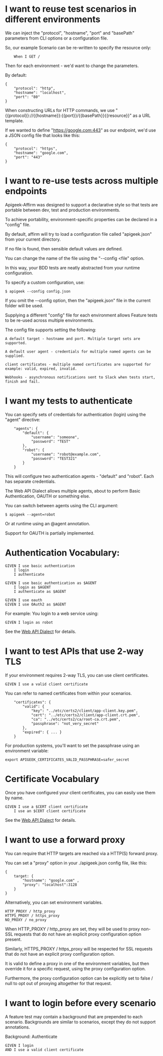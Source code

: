 
I want to reuse test scenarios in different environments
========================================================

We can inject the "protocol", "hostname", "port" and "basePath" parameters from CLI options or a configuration file.

So, our example Scenario can be re-written to specify the resource only:
	
	    When I GET /

Then for each environment - we'd want to change the parameters.

By default:

	{
		"protocol": "http",
		"hostname": "localhost",
		"port": "80"
	}


When constructing URLs for HTTP commands, we use "{{protocol}}://{{hostname}}:{{port}}/{{basePath}}{{resource}}" as a URL template.

If we wanted to define "https://google.com:443" as our endpoint, we'd use a JSON config file that looks like this:

	{
		"protocol": "https",
		"hostname": "google.com",
		"port": "443"
	}


I want to re-use tests across multiple endpoints
=================================================

Apigeek-Affirm was designed to support a declarative style so that tests are portable between dev, test and production environments. 

To achieve portability, environment-specific properties can be declared in a "config" file.

By default, affirm will try to load a configuration file called "apigeek.json" from your current directory. 

If no file is found, then sensible default values are defined.

You can change the name of the file using the "--config <file" option.

In this way, your BDD tests are neatly abstracted from your runtime configuration.

To specify a custom configuration, use:

	$ apigeek --config config.json

If you omit the --config option, then the "apigeek.json" file in the current folder will be used.

Supplying a different "config" file for each environment allows Feature tests to be re-used across multiple environments.

The config file supports setting the following:

	A default target - hostname and port. Multiple target sets are supported.

	A default user agent - credentials for multiple named agents can be supplied.

	client certificates - multiple named certificates are supported for example: valid, expired, invalid.

	Webhooks - asynchronous notifications sent to Slack when tests start, finish and fail.

I want my tests to authenticate
===============================

You can specify sets of credentials for authentication (login) using the "agent" directive:

		"agents": {
			"default": {
				"username": "someone",
				"password": "TEST"
			},
			"robot": {
				"username": "robot@example.com",
				"password": "TEST321"
			}
		}

This will configure two authentication agents - "default" and "robot". Each has separate credentials.

The Web API Dialect allows multiple agents, about to perform Basic Authentication, OAUTH or something else.

You can switch between agents using the CLI argument:

	$ apigeek --agent=robot

Or at runtime using an @agent annotation.

Support for OAUTH is partially implemented.

Authentication Vocabulary:
==========================

	GIVEN I use basic authentication
	    I login
	    I authenticate

	GIVEN I use basic authentication as $AGENT
	    I login as $AGENT
	    I authenticate as $AGENT

	GIVEN I use oauth
	GIVEN I use OAuth2 as $AGENT

For example: You login to a web service using:

	GIVEN I login as robot

See the [Web API Dialect](vocab.md) for details.

I want to test APIs that use 2-way TLS
======================================

If your environment requires 2-way TLS, you can use client certificates.

	GIVEN I use a valid client certificate

You can refer to named certificates from within your scenarios.

		"certificates": {
			"valid": {
				"key": "../etc/certs2/client/app-client.key.pem",
				"cert": "../etc/certs2/client/app-client.crt.pem",
				"ca": "../etc/certs2/ca/root-ca.crt.pem",
				"passphrase": "not_very_secret"
			}, 
			"expired": { ... }
		}
		
For production systems, you'll want to set the passphrase using an environment variable:

	export APIGEEK_CERTIFICATES_VALID_PASSPHRASE=safer_secret

Certificate Vocabulary
======================

Once you have configured your client certificates, you can easily use them by name.

	GIVEN I use a $CERT client certificate
	    I use an $CERT client certificate
    
See the [Web API Dialect](vocab.md) for details.

I want to use a forward proxy
=============================

You can require that HTTP targets are reached via a HTTP(S) forward proxy. 

You can set a "proxy" option in your ./apigeek.json config file, like this:

	{
		target: {
			"hostname": "google.com" ,
			"proxy": "localhost":3128
		}
	}

Alternatively, you can set environment variables.

	HTTP_PROXY / http_proxy
	HTTPS_PROXY / https_proxy
	NO_PROXY / no_proxy

When HTTP_PROXY / http_proxy are set, they will be used to proxy non-SSL requests that do not have an explicit proxy configuration option present. 

Similarly, HTTPS_PROXY / https_proxy will be respected for SSL requests that do not have an explicit proxy configuration option. 

It is valid to define a proxy in one of the environment variables, but then override it for a specific request, using the proxy configuration option. 

Furthermore, the proxy configuration option can be explicitly set to false / null to opt out of proxying altogether for that request.

I want to login before every scenario
==================================================

A feature test may contain a background that are prepended to each scenario.
Backgrounds are similar to scenarios, except they do not support annotations.

Background: Authenticate

	GIVEN I login
	AND I use a valid client certificate
